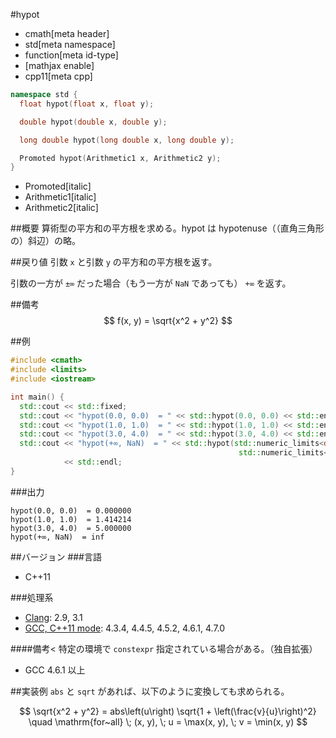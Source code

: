 #hypot
* cmath[meta header]
* std[meta namespace]
* function[meta id-type]
* [mathjax enable]
* cpp11[meta cpp]

```cpp
namespace std {
  float hypot(float x, float y);

  double hypot(double x, double y);

  long double hypot(long double x, long double y);

  Promoted hypot(Arithmetic1 x, Arithmetic2 y);
}
```
* Promoted[italic]
* Arithmetic1[italic]
* Arithmetic2[italic]

##概要
算術型の平方和の平方根を求める。hypot は hypotenuse（（直角三角形の）斜辺）の略。


##戻り値
引数 `x` と引数 `y` の平方和の平方根を返す。

引数の一方が `±∞` だった場合（もう一方が `NaN` であっても） `+∞` を返す。


##備考
$$ f(x, y) = \sqrt{x^2 + y^2} $$


##例
```cpp
#include <cmath>
#include <limits>
#include <iostream>

int main() {
  std::cout << std::fixed;
  std::cout << "hypot(0.0, 0.0)  = " << std::hypot(0.0, 0.0) << std::endl;
  std::cout << "hypot(1.0, 1.0)  = " << std::hypot(1.0, 1.0) << std::endl;
  std::cout << "hypot(3.0, 4.0)  = " << std::hypot(3.0, 4.0) << std::endl;
  std::cout << "hypot(+∞, NaN)  = " << std::hypot(std::numeric_limits<double>::infinity(),
                                                   std::numeric_limits<double>::quiet_NaN())
            << std::endl;
}
```

###出力
```
hypot(0.0, 0.0)  = 0.000000
hypot(1.0, 1.0)  = 1.414214
hypot(3.0, 4.0)  = 5.000000
hypot(+∞, NaN)  = inf
```

##バージョン
###言語
- C++11

###処理系
- [Clang](/implementation.md#clang): 2.9, 3.1
- [GCC, C++11 mode](/implementation.md#gcc): 4.3.4, 4.4.5, 4.5.2, 4.6.1, 4.7.0

####備考<
特定の環境で `constexpr` 指定されている場合がある。（独自拡張）
- GCC 4.6.1 以上


##実装例
`abs` と `sqrt` があれば、以下のように変換しても求められる。

$$ \sqrt{x^2 + y^2} = abs\left(u\right) \sqrt{1 + \left(\frac{v}{u}\right)^2} \quad \mathrm{for~all} \; (x, y), \; u = \max(x, y), \; v = \min(x, y) $$
